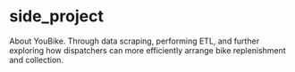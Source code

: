 # side_project
About YouBike.
Through data scraping, performing ETL, and further exploring how dispatchers can more efficiently arrange bike replenishment and collection.
